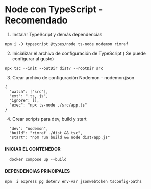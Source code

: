 # Node con TypeScript - Recomendado

1. Instalar TypeScript y demás dependencias
```
npm i -D typescript @types/node ts-node nodemon rimraf
```

2. Inicializar el archivo de configuración de TypeScript ( Se puede configurar al gusto)
```
npx tsc --init --outDir dist/ --rootDir src
```

3. Crear archivo de configuración Nodemon - nodemon.json
```
{
  "watch": ["src"],
  "ext": ".ts,.js",
  "ignore": [],
  "exec": "npx ts-node ./src/app.ts"
}
```

4. Crear scripts para dev, build y start

```
  "dev": "nodemon",
  "build": "rimraf ./dist && tsc",
  "start": "npm run build && node dist/app.js"
```

#### INICIAR EL CONTENEDOR 

```
  docker compose up --build
```

#### DEPENDENCIAS PRINCIPALES 

```
npm  i express pg dotenv env-var jsonwebtoken tsconfig-paths
```


